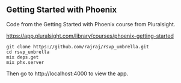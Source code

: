 ## Getting Started with Phoenix

Code from the Getting Started with Phoenix course from Pluralsight.

https://app.pluralsight.com/library/courses/phoenix-getting-started


```
git clone https://github.com/rajraj/rsvp_umbrella.git
cd rsvp_umbrella
mix deps.get
mix phx.server

```

Then go to http://localhost:4000 to view the app.
